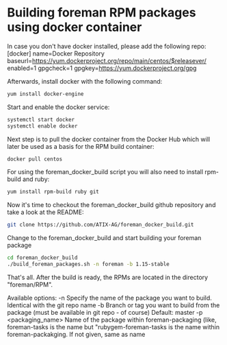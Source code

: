 # Building foreman RPM packages using docker container

In case you don't have docker installed, please add the following repo:
  [docker]
  name=Docker Repository
  baseurl=https://yum.dockerproject.org/repo/main/centos/$releasever/
  enabled=1
  gpgcheck=1
  gpgkey=https://yum.dockerproject.org/gpg

Afterwards, install docker with the following command:
```sh
yum install docker-engine
```

Start and enable the docker service:
```sh
systemctl start docker
systemctl enable docker
```

Next step is to pull the docker container from the Docker Hub which will later be used as a basis for the RPM build container:
```sh
docker pull centos
```

For using the foreman_docker_build script you will also need to install rpm-build and ruby:
```sh
yum install rpm-build ruby git
```

Now it's time to checkout the foreman_docker_build github repository and take a look at the README:
```sh
git clone https://github.com/ATIX-AG/foreman_docker_build.git
```

Change to the foreman_docker_build and start building your foreman package
```sh
cd foreman_docker_build
./build_foreman_packages.sh -n foreman -b 1.15-stable
```

That's all. After the build is ready, the RPMs are located in the directory "foreman/RPM".

Available options:
 -n <name>           Specify the name of the package you want to build. Identical with the git repo name 
 -b <branch>         Branch or tag you want to build from the package (must be available in git repo - of course)
                     Default: master
 -p <packaging_name> Name of the package within foreman-packaging (like, foreman-tasks is the name but 
                     "rubygem-foreman-tasks is the name within foreman-packakging. If not given, same as name

